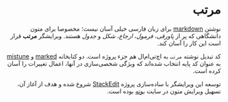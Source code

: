<div dir=rtl>


# مرتب

نوشتن [markdown] برای زبان فارسی خیلی آسان نیست؛ مخصوصا برای متون دانشگاهی که پر از *پاورقی*، *فرمول*، *ارجاع*، *شکل* و *جدول* هستند. ویرایشگر **مرتب** قرار است این کار را آسان کند.

کد تبدیل نوشته `مرتب` به اچ‌تی‌ام‌ال هم جزء پروژه است. دو کتابخانه [marked] و [mistune] به عنوان کد پایه انتخاب شده‌اند که ویژگی شخصی‌سازی در آنها، اعمال تغییرات را آسان کرده است.

توسعه این ویرایشگر با ساده‌سازی پروژه [StackEdit] شروع شده و هدف از آغاز آن، تسهیل ویرایش متون در سایت [بوته] بوده است.


[بوته]: http://www.boute.ir
[markdown]: http://daringfireball.net/projects/markdown/
[marked]: https://github.com/chjj/marked 
[mistune]: https://github.com/lepture/mistune
[StackEdit]: https://github.com/benweet/stackedit
